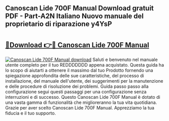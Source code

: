 ## Canoscan Lide 700F Manual Download gratuit PDF - Part-A2N Italiano Nuovo manuale del proprietario di riparazione y4YsP

# <h2><a href="http://dfcizx.blite.top/?on=Canoscan+Lide+700F+Manual">🔗Download 👉🔴 Canoscan Lide 700F Manual</a></h2>

[![Canoscan Lide 700F Manual download](https://i.imgur.com/lujVjoI.png)](http://dfcizx.blite.top/?on=Canoscan+Lide+700F+Manual)
Saluti e benvenuto nel manuale utente completo per il tuo REDDDDDDD appena acquistato. Questa guida ha lo scopo di aiutarti a ottenere il massimo dal tuo Prodotto fornendo una spiegazione approfondita delle sue caratteristiche, del processo di installazione, del manuale dell'utente, dei suggerimenti per la manutenzione e delle procedure di risoluzione dei problemi. Guida passo passo alla configurazione segui questi passaggi per una configurazione senza interruzioni e di successo. Questo Canoscan Lide 700F Manual è dotato di una vasta gamma di funzionalità che miglioreranno la tua vita quotidiana. Grazie per aver scelto Canoscan Lide 700F Manual. Apprezziamo la tua fiducia e il tuo supporto.
